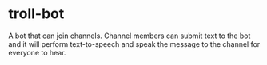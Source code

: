# troll-bot
A bot that can join channels. Channel members can submit text to the bot and it will perform text-to-speech and speak the message to the channel for everyone to hear.
